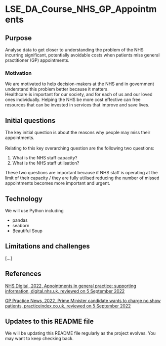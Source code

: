 # LSE_DA_Course_NHS_GP_Appointments
## Purpose
Analyse data to get closer to understanding the problem of the NHS incurring significant, potentially avoidable costs when patients miss general practitioner (GP) appointments.
### Motivation
We are motivated to help decision-makers at the NHS and in government understand this problem better because it matters.\
Healthcare is important for our society, and for each of us and our loved ones individually. Helping the NHS be more cost effective can free resources that can be invested in services that improve and save lives.
## Initial questions
The key initial question is about the reasons why people may miss their appointments.\
\
Relating to this key overarching question are the following two questions:
1. What is the NHS staff capacity?
2. What is the NHS staff utilisation?


These two questions are important because if NHS staff is operating at the limit of their capacity / they are fully utilised reducing the number of missed appointments becomes more important and urgent.
## Technology
We will use Python including
* pandas
* seaborn
* Beautiful Soup
## Limitations and challenges
[...]
## References
[NHS Digital, 2022, Appointments in general practice: supporting information, digital.nhs.uk, reviewed on 5 September 2022](https://digital.nhs.uk/data-and-information/publications/statistical/appointments-in-general-practice/appointments-in-general-practice-supporting-information#guide-to-data-files)

[GP Practice News, 2022, Prime Minister candidate wants to charge no show patients, practiceindex.co.uk, reviewed on 5 September 2022](https://practiceindex.co.uk/gp/blog/news-prime-minister-candidate-wants-to-charge-no-show-patients)

## Updates to this README file
We will be updating this README file regularly as the project evolves. You may want to keep checking back.
